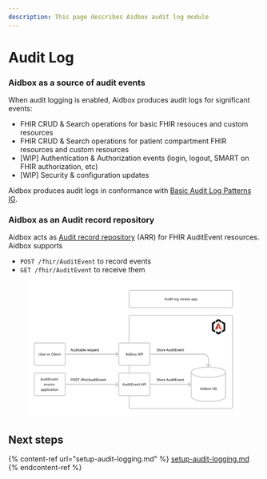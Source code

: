 ```yaml
---
description: This page describes Aidbox audit log module
---
```


# Audit Log

### Aidbox as a source of audit events

When audit logging is enabled, Aidbox produces audit logs for significant events:

* FHIR CRUD & Search operations for basic FHIR resouces and custom resources
* FHIR CRUD & Search operations for patient compartment FHIR resources and custom resources
* \[WIP] Authentication & Authorization events (login, logout, SMART on FHIR authorization, etc)
* \[WIP] Security & configuration updates

Aidbox produces audit logs in conformance with [Basic Audit Log Patterns IG](https://profiles.ihe.net/ITI/BALP/).

### Aidbox as an Audit record repository

Aidbox acts as [Audit record repository](https://profiles.ihe.net/ITI/TF/Volume1/ch-9.html#9.1.1.3) (ARR) for FHIR AuditEvent resources. Aidbox supports

* `POST /fhir/AuditEvent` to record events&#x20;
* `GET /fhir/AuditEvent` to receive them

<figure><img src="../../.gitbook/assets/Screenshot 2023-09-07 at 13.23.08.png" alt=""><figcaption></figcaption></figure>

## Next steps

{% content-ref url="setup-audit-logging.md" %}
[setup-audit-logging.md](setup-audit-logging.md)
{% endcontent-ref %}
